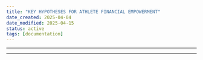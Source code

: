 ```yaml
---
title: "KEY HYPOTHESES FOR ATHLETE FINANCIAL EMPOWERMENT"
date_created: 2025-04-04
date_modified: 2025-04-15
status: active
tags: [documentation]
---
```


---

---


